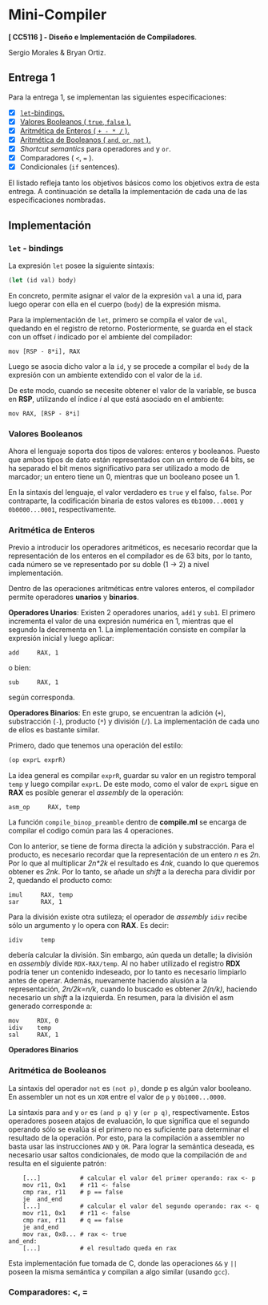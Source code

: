 # Mini-Compiler
__[ CC5116 ] - Diseño e Implementación de Compiladores__.

Sergio Morales & Bryan Ortiz.

## Entrega 1
Para la entrega 1, se implementan las siguientes especificaciones:
- [x] [``let``-bindings.](#let---bindings)
- [x] [Valores Booleanos ( ``true``, ``false`` ).](#valores-booleanos)
- [x] [Aritmética de Enteros ( ``+ - * /`` ).](#aritmética-de-enteros)
- [x] [Aritmética de Booleanos ( ``and``, ``or``, ``not`` ).](#aritmética-de-booleanos)
- [x] _Shortcut semantics_ para operadores ``and`` y ``or``.
- [x] Comparadores ( ``<``, ``=`` ).
- [x] Condicionales (``if`` sentences).

El listado refleja tanto los objetivos básicos como los objetivos extra de esta entrega. A continuación se detalla la implementación de cada una de las especificaciones nombradas.

## Implementación

### ``let`` - bindings
La expresión ``let`` posee la siguiente sintaxis:
```Scheme
(let (id val) body)
```
En concreto, permite asignar el valor de la expresión ``val`` a una id, para luego operar con ella en el cuerpo (``body``) de la expresión misma. 

Para la implementación de ``let``, primero se compila el valor de ``val``, quedando en el registro de retorno. Posteriormente, se guarda en el stack con un offset _i_ indicado por el ambiente del compilador:
```
mov [RSP - 8*i], RAX
```
Luego se asocia dicho valor a la ``id``, y se procede a compilar el ``body`` de la expresión con un ambiente extendido con el valor de la ``id``.

De este modo, cuando se necesite obtener el valor de la variable, se busca en __RSP__, utilizando el índice _i_ al que está asociado en el ambiente:
```
mov RAX, [RSP - 8*i]
```

### Valores Booleanos
Ahora el lenguaje soporta dos tipos de valores: enteros y booleanos. Puesto que ambos tipos de dato están representados con un entero de 64 bits, se ha separado el bit menos significativo para ser utilizado a modo de marcador; un entero tiene un 0, mientras que un booleano posee un 1.

En la sintaxis del lenguaje, el valor verdadero es `true` y el falso, `false`. Por contraparte, la codificación binaria de estos valores es `0b1000...0001` y `0b0000...0001`, respectivamente. 

### Aritmética de Enteros
Previo a introducir los operadores aritméticos, es necesario recordar que la representación de los enteros en el compilador es de 63 bits, por lo tanto, cada número se ve representado por su doble (1 → 2) a nivel implementación.

Dentro de las operaciones aritméticas entre valores enteros, el compilador permite operadores __unarios__ y __binarios__.

__Operadores Unarios__: Existen 2 operadores unarios, ``add1`` y ``sub1``. El primero incrementa el valor de una expresión numérica en 1, mientras que el segundo la decrementa en 1. La implementación consiste en compilar la expresión inicial y luego aplicar:
```
add     RAX, 1
```
o bien:
```
sub     RAX, 1
```
según corresponda.

__Operadores Binarios__: En este grupo, se encuentran la adición (``+``), substracción (``-``), producto (``*``) y división (``/``). La implementación de cada uno de ellos es bastante similar.

Primero, dado que tenemos una operación del estilo:
```Scheme
(op exprL exprR)
```
La idea general es compilar ``exprR``, guardar su valor en un registro temporal ``temp`` y luego compilar ``exprL``. De este modo, como el valor de ``exprL`` sigue en __RAX__ es posible generar el _assembly_ de la operación:
```
asm_op     RAX, temp
```
La función ``compile_binop_preamble`` dentro de __compile.ml__ se encarga de compilar el codigo común para las 4 operaciones.

Con lo anterior, se tiene de forma directa la adición y substracción. Para el producto, es necesario recordar que la representación de un entero _n_ es _2n_. Por lo que al multiplicar _2n*2k_ el resultado es _4nk_, cuando lo que queremos obtener es _2nk_. Por lo tanto, se añade un _shift_ a la derecha para dividir por 2, quedando el producto como:
```
imul     RAX, temp
sar      RAX, 1
```
Para la división existe otra sutileza; el operador de _assembly_ ``idiv`` recibe sólo un argumento y lo opera con __RAX__. Es decir:
```
idiv     temp
```
debería calcular la división. Sin embargo, aún queda un detalle; la división en _assembly_ divide ``RDX-RAX/temp``. Al no haber utilizado el registro __RDX__ podría tener un contenido indeseado, por lo tanto es necesario limpiarlo antes de operar. Además, nuevamente haciendo alusión a la representación, _2n/2k=n/k_, cuando lo buscado es obtener _2(n/k)_, haciendo necesario un _shift_ a la izquierda. En resumen, para la división el asm generado corresponde a:
```
mov     RDX, 0
idiv    temp
sal     RAX, 1
```

__Operadores Binarios__
### Aritmética de Booleanos
La sintaxis del operador `not` es `(not p)`, donde p es algún valor booleano. En assembler un not es un `XOR` entre el valor de `p` y `0b1000...0000`.

La sintaxis para `and` y `or` es `(and p q)` y `(or p q)`, respectivamente. Estos operadores poseen atajos de evaluación, lo que significa que el segundo operando sólo se evalúa si el primero no es suficiente para determinar el resultado de la operación. Por esto, para la compilación a assembler no basta usar las instrucciones `AND` y `OR`. Para lograr la semántica deseada, es necesario usar saltos condicionales, de modo que la compilación de `and` resulta en el siguiente patrón:
```
    [...]           # calcular el valor del primer operando: rax <- p
    mov r11, 0x1    # r11 <- false
    cmp rax, r11    # p == false
    je  and_end      
    [...]           # calcular el valor del segundo operando: rax <- q
    mov r11, 0x1    # r11 <- false
    cmp rax, r11    # q == false
    je and_end
    mov rax, 0x8... # rax <- true
and_end:
    [...]           # el resultado queda en rax
```
Esta implementación fue tomada de C, donde las operaciones `&&` y `||` poseen la misma semántica y compilan a algo similar (usando `gcc`).

### Comparadores: <, =
